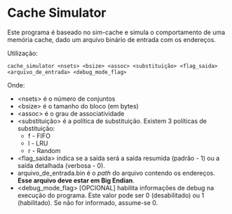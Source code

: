 # Cache Simulator

Este programa é baseado no sim-cache e simula o comportamento de uma memória cache, dado um arquivo binário de entrada com os endereços.

Utilização:

```cache_simulator <nsets> <bsize> <assoc> <substituição> <flag_saida> <arquivo_de_entrada> <debug_mode_flag>```

Onde: 
- \<nsets> é o número de conjuntos
- \<bsize> é o tamanho do bloco (em bytes)
- \<assoc> é o grau de associatividade
- \<substituição> é a política de substituição. Existem 3 políticas de substituição:
  - f - FIFO
  - l - LRU
  - r - Random 
- \<flag_saida> indica se a saída será a saída resumida (padrão - 1) ou a saída detalhada (verbosa - 0).
- arquivo_de_entrada.bin é o _path_ do arquivo contendo os endereços. **Esse arquivo deve estar em Big Endian**.
- \<debug_mode_flag> [OPCIONAL] habilita informações de debug na execução do programa. Este valor pode ser 0 (desabilitado) ou 1 (habilitado). Se não for informado, assume-se 0.
